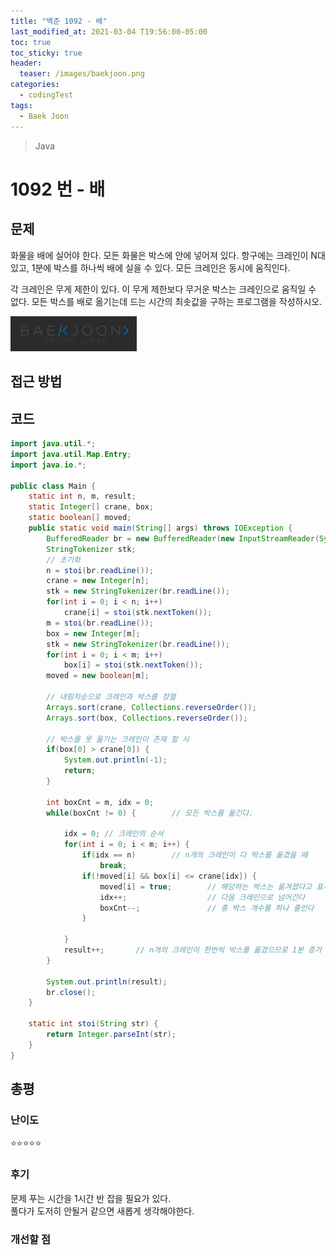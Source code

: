 ```yaml
---
title: "백준 1092 - 배"
last_modified_at: 2021-03-04 T19:56:00-05:00
toc: true
toc_sticky: true
header:
  teaser: /images/baekjoon.png
categories: 
  - codingTest
tags:
  - Baek Joon
---
```


> Java

1092 번 - 배
=============
 
## 문제
화물을 배에 실어야 한다. 모든 화물은 박스에 안에 넣어져 있다. 항구에는 크레인이 N대 있고, 1분에 박스를 하나씩 배에 실을 수 있다. 모든 크레인은 동시에 움직인다.  

각 크레인은 무게 제한이 있다. 이 무게 제한보다 무거운 박스는 크레인으로 움직일 수 없다. 모든 박스를 배로 옮기는데 드는 시간의 최솟값을 구하는 프로그램을 작성하시오.  

[<img src="/images/baekjoon.png" width="40%" height="40%">](https://www.acmicpc.net/problem/1092)  

## 접근 방법


## 코드
```java
import java.util.*;
import java.util.Map.Entry;
import java.io.*;

public class Main {
	static int n, m, result;
	static Integer[] crane, box;
	static boolean[] moved;
	public static void main(String[] args) throws IOException {
		BufferedReader br = new BufferedReader(new InputStreamReader(System.in));
    	StringTokenizer stk;
    	// 초기화
    	n = stoi(br.readLine());
    	crane = new Integer[n];
    	stk = new StringTokenizer(br.readLine());
    	for(int i = 0; i < n; i++)
    		crane[i] = stoi(stk.nextToken());
    	m = stoi(br.readLine());
    	box = new Integer[m];
    	stk = new StringTokenizer(br.readLine());
    	for(int i = 0; i < m; i++)
    		box[i] = stoi(stk.nextToken());
    	moved = new boolean[m];
    	
		// 내림차순으로 크레인과 박스를 정렬
    	Arrays.sort(crane, Collections.reverseOrder());
    	Arrays.sort(box, Collections.reverseOrder());
    	
		// 박스를 못 옮기는 크레인이 존재 할 시
    	if(box[0] > crane[0]) {
    		System.out.println(-1);
    		return;
    	}
    	
    	int boxCnt = m, idx = 0;
    	while(boxCnt != 0) {		// 모든 박스를 옮긴다.
    		
    		idx = 0; // 크레인의 순서
    		for(int i = 0; i < m; i++) {
    			if(idx == n)		// n개의 크레인이 다 박스를 옮겼을 때
    				break;
    			if(!moved[i] && box[i] <= crane[idx]) {		
    				moved[i] = true;		// 해당하는 박스는 옮겨졌다고 표시한다.
    				idx++;					// 다음 크레인으로 넘어간다
    				boxCnt--;				// 총 박스 개수를 하나 줄인다
    			}
    			
    		}
    		result++;		// n개의 크레인이 한번씩 박스를 옮겼으므로 1분 증가
    	}
    	
    	System.out.println(result);
    	br.close();
	}
	
	static int stoi(String str) {
    	return Integer.parseInt(str);
    }
}
```

## 총평
### 난이도
⭐⭐⭐⭐⭐
### 후기
문제 푸는 시간을 1시간 반 잡을 필요가 있다.  
풀다가 도저히 안될거 같으면 새롭게 생각해야한다.  
### 개선할 점
